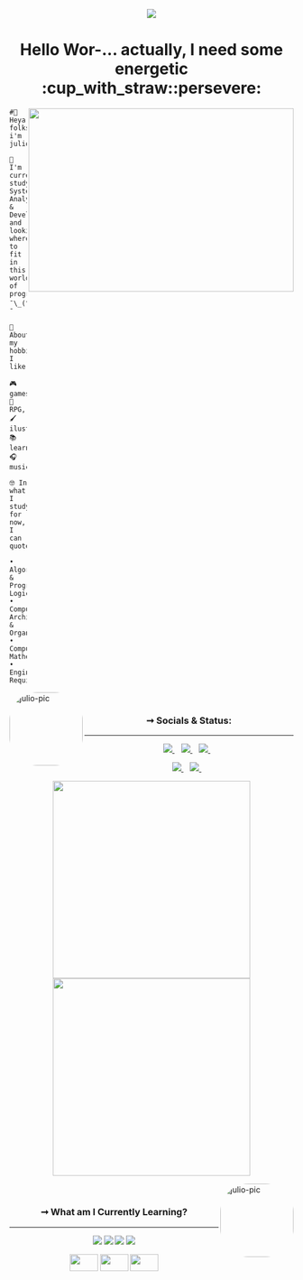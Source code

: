 <div align="center">

<p align="center"> 
<img 
  src="https://komarev.com/ghpvc/?username=juletopi&label=Profile%20views&color=427db2&style=flat">
</p>
  <h1>Hello Wor-... actually, I need some energetic :cup_with_straw::persevere:</h1>
<img 
  src="https://i0.wp.com/24.media.tumblr.com/1c146218ae8aee595ec45784ae98f076/tumblr_mjk9t4LutC1qkai1do1_500.gif" width="470" height="325" align="right">
</div>

<div align="left">      

```
#👋 Heya folks i'm julio!

🌱 I'm currently studying System Analysis
& Development, and looking where to fit
in this world of programming ¯\_(ツ)_/¯

👾 About my hobbies, I like:

🎮 games, 🎲 RPG, 🖌️ ilustration
📚 learning, 🎧 music

🤓 In what I study for now, I can quote:

• Algorithms & Programming Logic
• Computer Architecture & Organization
• Computational Mathematics
• Engineering Requirements
```
</div>
<img align="left" alt="julio-pic" height=130" style="border-radius:50px";
  src="https://media.giphy.com/media/2YWi88Z1LxPHr4pNY0/giphy.gif">
</div>

<div align="center">

<br>

### ➞ Socials & Status:
----
</div>

<p align='center'>
  <a href="https://www.linkedin.com/in/julio-cezar-pereira-camargo/">
<img 
  src="https://img.shields.io/badge/linkedin-%230077B5.svg?&style=for-the-badge&logo=linkedin&logoColor=white" />
  </a>&nbsp;&nbsp;
  <a href="https://www.instagram.com/juletopi/">
<img
  src="https://img.shields.io/badge/instagram-%23E4405F.svg?&style=for-the-badge&logo=instagram&logoColor=white" />        
  </a>&nbsp;&nbsp;
  <a href="https://www.facebook.com/profile.php?id=100006955867774">
<img 
  src="https://img.shields.io/badge/Facebook-1877F2?style=for-the-badge&logo=facebook&logoColor=white" />
  </a>&nbsp;&nbsp;
</p>

<p align='center'>
  <a href="mailto:juliocezarpvh@hotmail.com"/a>
<img 
  src="https://img.shields.io/badge/-juliocezarpvh@hotmail.com-0078D4?style=for-the-badge&logo=microsoft-outlook&logoColor=white" />
  </a>&nbsp;&nbsp;
  <a href="http://api.whatsapp.com/send?phone=5569993606894">
<img 
  src="https://img.shields.io/badge/-+55 (69) 993606894-25D366?style=for-the-badge&logo=whatsapp&logoColor=white" />
  </a>&nbsp;&nbsp;
</p>
  
<p align='center'>
  <a href="#"><img src="https://github-readme-stats.vercel.app/api?username=juletopi&show_icons=true&count_private=true&theme=codeSTACKr" width="350"></a>
  <a href="#"><img src="https://github-readme-stats.vercel.app/api/top-langs/?username=juletopi&layout=compact&langs_count=7&theme=codeSTACKr" width="350"></a>
</p>

</div>
<img align="right" alt="julio-pic" height="130" style="border-radius:50px";
  src="https://media.giphy.com/media/5hFcSYx3LDD60LjPrT/giphy.gif">
</div>

<div align="center">

<br>

### ➞ What am I Currently Learning?
----
</div>

<p align='center'>
<img 
  src="https://img.shields.io/badge/RStudio-75AADB?style=for-the-badge&logo=RStudio&logoColor=white">
<img
  src="https://img.shields.io/badge/Visual_Studio-5C2D91?style=for-the-badge&logo=visual%20studio&logoColor=white">
<img 
  src="https://img.shields.io/badge/GitHub-100000?style=for-the-badge&logo=github&logoColor=white">
<img
  src="https://img.shields.io/badge/GitKraken-179287?style=for-the-badge&logo=GitKraken&logoColor=white">
</p>

<p align='center'>
<img
  src="https://cdn.jsdelivr.net/gh/devicons/devicon/icons/rstudio/rstudio-original.svg" height="30" width="50">
<img
  src="https://cdn.jsdelivr.net/gh/devicons/devicon/icons/csharp/csharp-plain.svg" height="30" width="50">
<img
  src="https://cdn.jsdelivr.net/gh/devicons/devicon/icons/git/git-original.svg" height="30" width="50">
</p>
